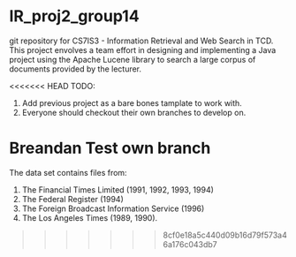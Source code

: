 # IR_proj2_group14
git repository for CS7IS3 - Information Retrieval and Web Search in TCD. 
This project envolves a team effort in designing and implementing a Java project using the Apache Lucene library to search 
a large corpus of documents provided by the lecturer. 

<<<<<<< HEAD
TODO:
1. Add previous project as a bare bones tamplate to work with.
2. Everyone should checkout their own branches to develop on.

Breandan Test own branch
=======
The data set contains files from:
1. The Financial Times Limited (1991, 1992, 1993, 1994) 
2. The Federal Register (1994)
3. The Foreign Broadcast Information Service (1996) 
4. The Los Angeles Times (1989, 1990).

  
>>>>>>> 8cf0e18a5c440d09b16d79f573a46a176c043db7
